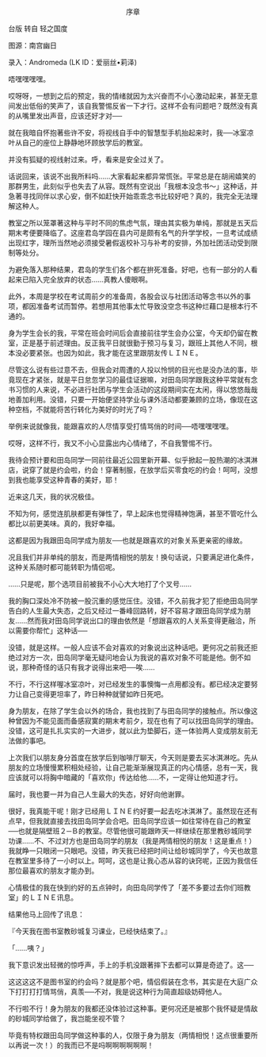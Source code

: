 <p align="center">序章</p>

台版 转自 轻之国度

图源：南宫幽日

录入：Andromeda (LK ID：爱丽丝•莉泽)

唔嘿嘿嘿嘿。

哎呀呀，一想到之后的预定，我的情绪就因为太兴奋而不小心激动起来，甚至无意间发出低俗的笑声了，该自我警惕反省一下才行。这样不会有问题吧？既然没有真的从嘴里发出声音，应该还好才对──

就在我暗自怀抱著些许不安，将视线自手中的智慧型手机抬起来时，我──冰室凉叶从自己的座位上静静地环顾放学后的教室。

并没有狐疑的视线射过来。呼，看来是安全过关了。

话说回来，该说不出我所料吗……大家看起来都异常慌张。平常总是在胡闹嬉笑的那群男生，此刻似乎也失去了从容。既然有空说出「我根本没念书～」这种话，并急著寻找同伴以求心安，倒不如赶快开始乖乖念书比较好吧？真的，我完全无法理解这种人。

教室之所以笼罩著这种与平时不同的焦虑气氛，理由其实极为单纯，那就是五天后期末考便要降临了。这座君岛学园在县内可是颇有名气的升学学校，一旦考试成绩出现红字，理所当然地必须接受暑假返校补习与补考的安排，外加社团活动受到限制等处分。

为避免落入那种结果，君岛的学生们各个都在拚死准备。好吧，也有一部分的人看起来已陷入完全放弃的状态……真教人傻眼啊。

此外，本周是学校在考试周前夕的准备周，各股会议与社团活动等念书以外的事项，都因准备考试而暂停。若想用其他事太忙导致没空念书这种烂藉口是根本行不通的。

身为学生会长的我，平常在班会时间后会直接前往学生会办公室，今天却仍留在教室，正是基于前述理由。反正我平日就很勤于预习与复习，跟班上其他人不同，根本没必要紧张。也因为如此，我才能在这里跟朋友传ＬＩＮＥ。

尽管这么说有些过意不去，但我会对周遭的人投以怜悯的目光也是没办法的事，毕竟现在才紧张，就是平日怠忽学习的最佳证据嘛，对田岛同学跟我这种平常就有念书习惯的人来说，不必进行社团与学生会活动的这段期间实在太闲，得以悠悠哉哉地善加利用。没错，只要一开始便坚持学业与课外活动都要兼顾的立场，像现在这种空档，不就能将苦行转化为美好的时光了吗？

举例来说就像我，能跟喜欢的人尽情享受打情骂俏的时间──唔嘿嘿嘿嘿。

哎呀，这样不行，我又不小心显露出内心情绪了，不自我警惕不行。

我待会预计要和田岛同学一同前往最近公园里新开幕、似乎掀起一股热潮的冰淇淋店，说穿了就是约会啦，约会！穿著制服，在放学后买零食吃的约会！呵呵，没想到我也能享受这种青春的美好，耶！

近来这几天，我的状况极佳。

不知为何，感觉连肌肤都更有弹性了，早上起床也觉得精神饱满，甚至不管吃什么都比以前更美味。真的，我好幸福。

这都是因为我跟田岛同学成为朋友──也就是跟喜欢的对象关系更亲密的缘故。

况且我们并非单纯的朋友，而是两情相悦的朋友！换句话说，只要满足进化条件，这种关系随时都可能转职为情侣呢。

……只是呢，那个选项目前被我不小心大大地打了个叉号……

我的胸口深处冷不防被一股沉重的感觉压住。没错，不久前我才犯了拒绝田岛同学告白的人生最大失态，之后又经过一番峰回路转，好不容易才跟田岛同学成为朋友……然而我对田岛同学说出口的理由依然是「想跟喜欢的人关系变得更融洽，所以需要你帮忙」这种话──

没错，就是这样。一般人应该不会对喜欢的对象说出这种话吧。更何况之前我还拒绝过对方一次，田岛同学毫无疑问地会认为我说的喜欢对象不可能是他。倒不如说，那种奇怪的话只有我才说得出来吧──唉……

不行，不行这样喔冰室凉叶，对已经发生的事懊悔一点用都没有。都已经决定要努力让自己变得更坦率了，昨日种种就譬如昨日死吧。

身为朋友，在除了学生会以外的场合，我也找到了与田岛同学的接触点。所以像这种曾因为不能见面而备感寂寞的期末考前夕，现在也有了可以找田岛同学的理由。没错，这可是扎扎实实的一大进步，就以此为垫脚石，逐一体验两人变成朋友前无法做的事吧。

上次我们以朋友身分首度在放学后到咖啡厅聊天，今天则是要去买冰淇淋吃。先从朋友的立场慢慢累积相处经验，让自己能渐渐展现真正的内心情感，总有一天，我应该就可以将胸中暗藏的「喜欢你」传达给他……不，一定得让他知道才行。

届时，我也要一并为自己人生最大的失态，好好向他谢罪。

很好，我真能干呢！刚才已经用ＬＩＮＥ约好要一起去吃冰淇淋了。虽然现在还有点早，但我就直接去找田岛同学会合吧。田岛同学应该一如往常待在自己的教室──也就是隔壁班２─Ｂ的教室。尽管他很可能跟昨天一样继续在那里教砂城同学功课……不、不过对方也是田岛同学的朋友（我是两情相悦的朋友！这是重点！）我就睁一只眼闭一只眼吧。没错，昨天我已经把时间让给砂城同学了，今天也故意在教室里多待了一小时以上。呵呵，这也是让我心态从容的诀窍呢，正因为我信任那位最喜欢的朋友才能办到。

心情极佳的我在快到约好的五点钟时，向田岛同学传了「差不多要过去你们班教室」的ＬＩＮＥ讯息。

结果他马上回传了讯息：

『今天我在图书室教砂城复习课业，已经快结束了。』

「……咦？」

我下意识发出轻微的惊呼声，手上的手机没跟著摔下去都可以算是奇迹了。这──

这这这这不是图书室的约会吗？就是那个吧，情侣假装在念书，其实是在大庭广众下打打打打情骂俏，真羡──不对，我是说这种行为简直超级妨碍他人。

不行啦不行！身为朋友的我都还没体验过这种事。更何况还是被那个我怀疑是情敌的砂城同学给做了，我岂能坐视不管？

毕竟有特权跟田岛同学做这种事的人，仅限于身为朋友（两情相悦！这点很重要所以再说一次！）的我而已不是吗啊啊啊啊啊啊！

